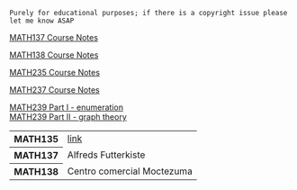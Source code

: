 `Purely for educational purposes; if there is a copyright issue please let me know ASAP`

[MATH137 Course Notes](https://github.com/SomeArbitraryMathMajor/SomeArbitraryMathMajor/files/9155552/math137textbook.pdf)

[MATH138 Course Notes](https://github.com/SomeArbitraryMathMajor/SomeArbitraryMathMajor/files/9155561/Forrest_M138CN_F20.pdf)

[MATH235 Course Notes](https://github.com/SomeArbitraryMathMajor/SomeArbitraryMathMajor/files/9155594/MATH235.Course.Notes.F21.pdf)

[MATH237 Course Notes](https://github.com/SomeArbitraryMathMajor/SomeArbitraryMathMajor/files/9155623/237_Course_Notes_6_1_wCorr.pdf)

[MATH239 Part I - enumeration](https://github.com/SomeArbitraryMathMajor/SomeArbitraryMathMajor/files/9155616/MATH-239-Part-I-enumeration.pdf)\
[MATH239 Part II - graph theory](https://github.com/SomeArbitraryMathMajor/SomeArbitraryMathMajor/files/9155617/MATH-239-Part-II-graph-theory.pdf)


 <table>
  <tr>
    <th>MATH135</th>
    <td><a href="https://github.com/SomeArbitraryMathMajor/SomeArbitraryMathMajor/files/9155535/math135textbook.pdf">link</a></td>
  </tr>
  <tr>
    <th>MATH137</th>
    <td>Alfreds Futterkiste</td>
  </tr>
  <tr>
    <th>MATH138</th>
    <td>Centro comercial Moctezuma</td>
  </tr>
</table> 
